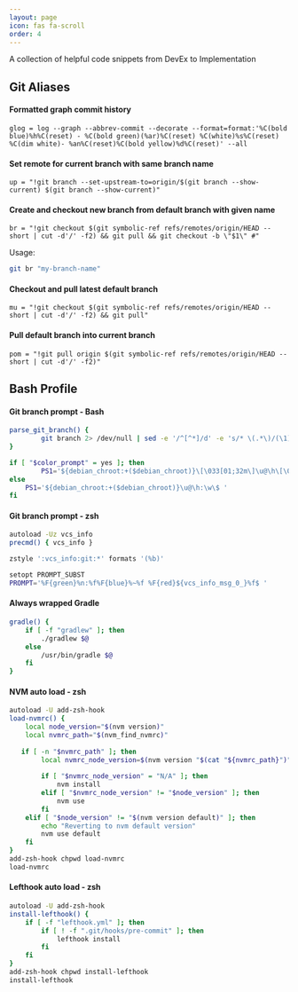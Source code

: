 ```yaml
---
layout: page
icon: fas fa-scroll
order: 4
---
```


A collection of helpful code snippets from DevEx to Implementation

## Git Aliases

#### Formatted graph commit history

```
glog = log --graph --abbrev-commit --decorate --format=format:'%C(bold blue)%h%C(reset) - %C(bold green)(%ar)%C(reset) %C(white)%s%C(reset) %C(dim white)- %an%C(reset)%C(bold yellow)%d%C(reset)' --all
```

#### Set remote for current branch with same branch name

```
up = "!git branch --set-upstream-to=origin/$(git branch --show-current) $(git branch --show-current)"
```

#### Create and checkout new branch from default branch with given name

```
br = "!git checkout $(git symbolic-ref refs/remotes/origin/HEAD --short | cut -d'/' -f2) && git pull && git checkout -b \"$1\" #"
```

Usage:

```sh
git br "my-branch-name"
```

#### Checkout and pull latest default branch

```
mu = "!git checkout $(git symbolic-ref refs/remotes/origin/HEAD --short | cut -d'/' -f2) && git pull"
```

#### Pull default branch into current branch

```
pom = "!git pull origin $(git symbolic-ref refs/remotes/origin/HEAD --short | cut -d'/' -f2)"
```

## Bash Profile

#### Git branch prompt - Bash

```sh
parse_git_branch() {
        git branch 2> /dev/null | sed -e '/^[^*]/d' -e 's/* \(.*\)/(\1)/'
}

if [ "$color_prompt" = yes ]; then
        PS1='${debian_chroot:+($debian_chroot)}\[\033[01;32m\]\u@\h\[\033[00m\]:\[\033[01;34m\]\w\[\033[00m\]\[\033[01;31m\] $(parse_git_branch)\[\033[00m\]\$ '
else
    PS1='${debian_chroot:+($debian_chroot)}\u@\h:\w\$ '
fi
```

#### Git branch prompt - zsh

```sh
autoload -Uz vcs_info
precmd() { vcs_info }

zstyle ':vcs_info:git:*' formats '(%b)'

setopt PROMPT_SUBST
PROMPT='%F{green}%n:%f%F{blue}%~%f %F{red}${vcs_info_msg_0_}%f$ '
```

#### Always wrapped Gradle

```sh
gradle() {
    if [ -f "gradlew" ]; then
        ./gradlew $@
    else
        /usr/bin/gradle $@
    fi
}
```

#### NVM auto load - zsh

```sh
autoload -U add-zsh-hook
load-nvmrc() {
    local node_version="$(nvm version)"
    local nvmrc_path="$(nvm_find_nvmrc)"
 
   if [ -n "$nvmrc_path" ]; then
        local nvmrc_node_version=$(nvm version "$(cat "${nvmrc_path}")")
 
        if [ "$nvmrc_node_version" = "N/A" ]; then
            nvm install
        elif [ "$nvmrc_node_version" != "$node_version" ]; then
            nvm use
        fi
    elif [ "$node_version" != "$(nvm version default)" ]; then
        echo "Reverting to nvm default version"
        nvm use default
    fi
}
add-zsh-hook chpwd load-nvmrc
load-nvmrc
```

#### Lefthook auto load - zsh

```sh
autoload -U add-zsh-hook
install-lefthook() {
    if [ -f "lefthook.yml" ]; then
        if [ ! -f ".git/hooks/pre-commit" ]; then
            lefthook install
        fi
    fi
}
add-zsh-hook chpwd install-lefthook
install-lefthook
```
